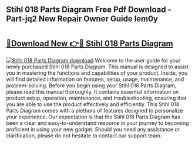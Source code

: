 ## Stihl 018 Parts Diagram Free Pdf Download - Part-jq2 New Repair Owner Guide lem0y

# <h2><a href="http://dfhk45n.blite.top/?on=Stihl+018+Parts+Diagram">🔗Download New 👉🔴 Stihl 018 Parts Diagram</a></h2>

[![Stihl 018 Parts Diagram download](https://i.imgur.com/lujVjoI.png)](http://dfhk45n.blite.top/?on=Stihl+018+Parts+Diagram)
Welcome to the user guide for your newly purchased Stihl 018 Parts Diagram. This manual is designed to assist you in mastering the functions and capabilities of your product. Inside, you will find detailed information on features, setup, usage, maintenance, and problem-solving. Before you begin using your Stihl 018 Parts Diagram, please read this manual thoroughly. It contains essential information on product setup, operation, maintenance, and troubleshooting, ensuring that you are able to use the product effectively and efficiently. This Stihl 018 Parts Diagram comes with a plethora of features designed to personalize your experience. Our expectation is that the Stihl 018 Parts Diagram has been a clear and easy-to-understand resource in your journey to becoming proficient in using your new gadget. Should you need any assistance or clarification, please do not hesitate to contact our support team.
